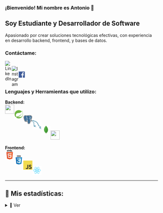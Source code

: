 ### ¡Bienvenido! Mi nombre es Antonio 👋

## Soy Estudiante y Desarrollador de Software  
Apasionado por crear soluciones tecnológicas efectivas, con experiencia en desarrollo backend, frontend, y bases de datos.  

### Contáctame:

[<img align="left" alt="LinkedIn" width="22px" src="https://cdn.worldvectorlogo.com/logos/linkedin-icon-2.svg" />][linkedin]  
[<img align="left" alt="Instagram" width="22px" src="https://1000marcas.net/wp-content/uploads/2019/11/Instagram-logo.png" />][instagram]  
[<img align="left" alt="Facebook" width="22px" src="https://raw.githubusercontent.com/devicons/devicon/2809b567852a4648062a2d3e7c1c531367458c0b/icons/facebook/facebook-original.svg" />][facebook]  
<br />

### Lenguajes y Herramientas que utilizo:

**Backend:**  
<img align="left" src="https://raw.githubusercontent.com/jmnote/z-icons/master/svg/java.svg" width="30" height="30" />  
<img align="left" src="https://raw.githubusercontent.com/github/explore/266da7c5ba6f5b3a0c8a42396d6a7855be76e5f6/topics/spring/spring.png" width="30" height="30" />  
<img align="left" src="https://raw.githubusercontent.com/devicons/devicon/master/icons/postgresql/postgresql-original.svg" width="30" height="30" />  
<img align="left" src="https://raw.githubusercontent.com/devicons/devicon/master/icons/mysql/mysql-original.svg" width="30" height="30" />  
<img align="left" src="https://raw.githubusercontent.com/devicons/devicon/master/icons/mongodb/mongodb-original.svg" width="30" height="30" />  
<img align="left" src="https://raw.githubusercontent.com/jmnote/z-icons/master/svg/git.svg" width="30" height="30" />  
<br />

**Frontend:**  
<img align="left" src="https://raw.githubusercontent.com/github/explore/266da7c5ba6f5b3a0c8a42396d6a7855be76e5f6/topics/html/html.png" width="30" height="30" />  
<img align="left" src="https://raw.githubusercontent.com/github/explore/266da7c5ba6f5b3a0c8a42396d6a7855be76e5f6/topics/css/css.png" width="30" height="30" />  
<img align="left" src="https://raw.githubusercontent.com/github/explore/266da7c5ba6f5b3a0c8a42396d6a7855be76e5f6/topics/javascript/javascript.png" width="30" height="30" />  
<img align="left" src="https://raw.githubusercontent.com/github/explore/266da7c5ba6f5b3a0c8a42396d6a7855be76e5f6/topics/react/react.png" width="30" height="30" />  
<br />

---

## 🔎 Mis estadísticas:
<details>
    <summary>🔎 Ver</summary>
    
![GitHub stats](https://github-readme-stats.vercel.app/api?username=patinodeveloper&show_icons=true&theme=tokyonight)  

![Top Langs](https://github-readme-stats.vercel.app/api/top-langs/?username=patinodeveloper&show_icons=true&theme=tokyonight)  

<br />
</details>

[instagram]: https://www.instagram.com/c_h_o_c_h_y/  
[facebook]: https://www.facebook.com/ChoChochitos  
[linkedin]: https://www.linkedin.com/in/jorge-salgado-miranda-74023b181/
